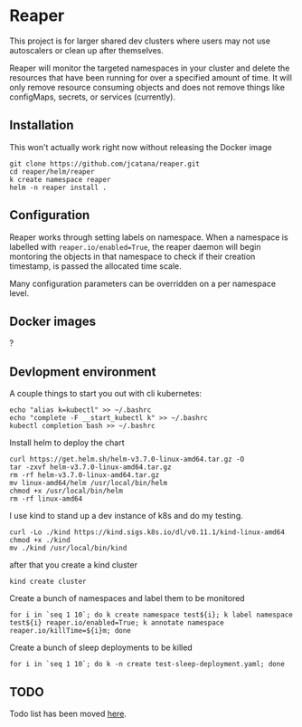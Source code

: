 # Reaper

This project is for larger shared dev clusters where users may not use autoscalers or clean up after themselves.

Reaper will monitor the targeted namespaces in your cluster and delete the resources that have been running for over a specified amount of time. It will only remove resource consuming objects and does not remove things like configMaps, secrets, or services (currently).


## Installation

This won't actually work right now without releasing the Docker image

```
git clone https://github.com/jcatana/reaper.git
cd reaper/helm/reaper
k create namespace reaper
helm -n reaper install . 
```


## Configuration

Reaper works through setting labels on namespace. When a namespace is labelled with `reaper.io/enabled=True`, the reaper daemon will begin montoring the objects in that namespace to check if their creation timestamp, is passed the allocated time scale.

Many configuration parameters can be overridden on a per namespace level.


## Docker images

?

## Devlopment environment
A couple things to start you out with cli kubernetes:
```
echo "alias k=kubectl" >> ~/.bashrc
echo "complete -F __start_kubectl k" >> ~/.bashrc
kubectl completion bash >> ~/.bashrc
```
Install helm to deploy the chart
```
curl https://get.helm.sh/helm-v3.7.0-linux-amd64.tar.gz -O
tar -zxvf helm-v3.7.0-linux-amd64.tar.gz
rm -rf helm-v3.7.0-linux-amd64.tar.gz
mv linux-amd64/helm /usr/local/bin/helm
chmod +x /usr/local/bin/helm
rm -rf linux-amd64
```
I use kind to stand up a dev instance of k8s and do my testing.
```
curl -Lo ./kind https://kind.sigs.k8s.io/dl/v0.11.1/kind-linux-amd64
chmod +x ./kind
mv ./kind /usr/local/bin/kind
```
after that you create a kind cluster
```
kind create cluster
```
Create a bunch of namespaces and label them to be monitored
```
for i in `seq 1 10`; do k create namespace test${i}; k label namespace test${i} reaper.io/enabled=True; k annotate namespace reaper.io/killTime=${i}m; done
```
Create a bunch of sleep deployments to be killed
```
for i in `seq 1 10`; do k -n create test-sleep-deployment.yaml; done
```

## TODO
Todo list has been moved [here](https://github.com/jcatana/reaper/projects/1).
